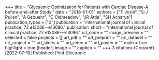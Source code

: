 +++
title = "Glycaemic Optimization for Patients with Cardiac Disease-A before-and-after Study."
date = "2018-01-01"
authors = ["T Joshi", "S-J Pullen", "A Gebuehr", "C Oldmeadow", "JR Attia", "SH Acharya"]
publication_types = ["2"]
publication = "International journal of clinical practice, 72 e13086--e13086."
publication_short = "International journal of clinical practice, 72 e13086--e13086."
url_code = ""
image_preview = ""
selected = false
projects = []
url_pdf = ""
url_preprint = ""
url_dataset = ""
url_project = ""
url_slides = ""
url_video = ""
url_poster = ""
math = true
highlight = true
[header]
image = ""
caption = ""
+++
3 citations (Crossref) [2022-07-10] Published: Print-Electronic
